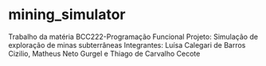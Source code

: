 # mining_simulator
 
Trabalho da matéria BCC222-Programação Funcional 
Projeto: Simulação de exploração de minas subterrâneas
Integrantes: Luísa Calegari de Barros Cizilio, Matheus Neto Gurgel e Thiago de Carvalho Cecote
